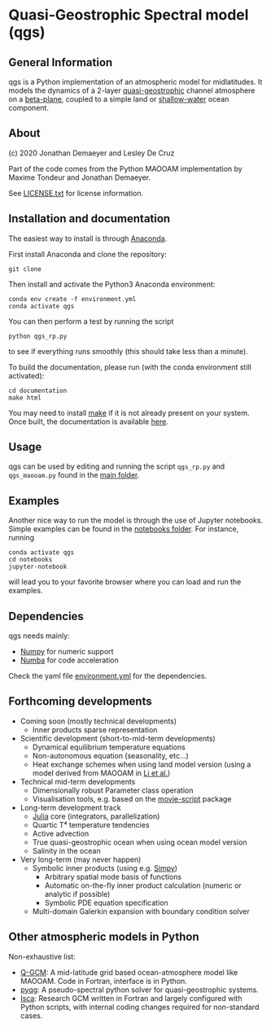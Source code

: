 
Quasi-Geostrophic Spectral model (qgs)
======================================

General Information
-------------------

qgs is a Python implementation of an atmospheric model for midlatitudes.  It models the dynamics of
a 2-layer [quasi-geostrophic](https://en.wikipedia.org/wiki/Quasi-geostrophic_equations) channel
atmosphere on a [beta-plane](https://en.wikipedia.org/wiki/Beta_plane), coupled to a simple land or
[shallow-water](https://en.wikipedia.org/wiki/Shallow_water_equations) ocean component. 

About
-----

(c) 2020 Jonathan Demaeyer and Lesley De Cruz

Part of the code comes from the Python MAOOAM implementation by Maxime Tondeur and Jonathan Demaeyer.

See [LICENSE.txt](./LICENSE.txt) for license information.

Installation and documentation
------------------------------

The easiest way to install is through [Anaconda](https://www.anaconda.com/).

First install Anaconda and clone the repository:

    git clone 

Then install and activate the Python3 Anaconda environment:

    conda env create -f environment.yml
    conda activate qgs

You can then perform a test by running the script

    python qgs_rp.py
    
to see if everything runs smoothly (this should take less than a minute).

To build the documentation, please run (with the conda environment still activated):

    cd documentation
    make html

You may need to install [make](https://www.gnu.org/software/make/) if it is not already present on your system.
Once built, the documentation is available [here](./documentation/build/html/index.html).

Usage
-----

qgs can be used by editing and running the script `qgs_rp.py` and `qgs_maooam.py` found in the [main folder](./).


Examples
--------

Another nice way to run the model is through the use of Jupyter notebooks. 
Simple examples can be found in the [notebooks folder](./notebooks).
For instance, running 

    conda activate qgs
    cd notebooks
    jupyter-notebook
    
will lead you to your favorite browser where you can load and run the examples.

Dependencies
------------

qgs needs mainly:

   * [Numpy](https://numpy.org/) for numeric support
   * [Numba](https://numba.pydata.org/) for code acceleration
   
Check the yaml file [environment.yml](./environment.yml) for the dependencies.

Forthcoming developments
------------------------

* Coming soon (mostly technical developments)
    + Inner products sparse representation 
* Scientific development (short-to-mid-term developments)
    + Dynamical equilibrium temperature equations
    + Non-autonomous equation (seasonality, etc...)
    + Heat exchange schemes when using land model version 
      (using a model derived from MAOOAM in [Li et al.](https://doi.org/10.1007/s13351-018-8012-y))
* Technical mid-term developments
    + Dimensionally robust Parameter class operation
    + Visualisation tools, e.g. based on the [movie-script](https://github.com/jodemaey/movie-script) package
* Long-term development track
    + [Julia](https://julialang.org/) core (integrators, parallelization)
    + Quartic T⁴ temperature tendencies
    + Active advection
    + True quasi-geostrophic ocean when using ocean model version
    + Salinity in the ocean
* Very long-term (may never happen)
    + Symbolic inner products (using e.g. [Simpy](https://www.sympy.org/))
        - Arbitrary spatial mode basis of functions
        - Automatic on-the-fly inner product calculation (numeric or analytic if possible)
        - Symbolic PDE equation specification
    + Multi-domain Galerkin expansion with boundary condition solver

Other atmospheric models in Python
----------------------------------

Non-exhaustive list:

* [Q-GCM](http://q-gcm.org/): A mid-latitude grid based ocean-atmosphere model like MAOOAM. Code in Fortran,
                                interface is in Python.
* [pyqg](https://github.com/pyqg/pyqg): A pseudo-spectral python solver for quasi-geostrophic systems.
* [Isca](https://execlim.github.io/IscaWebsite/index.html): Research GCM written in Fortran and largely
            configured with Python scripts, with internal coding changes required for non-standard cases.
            
            
